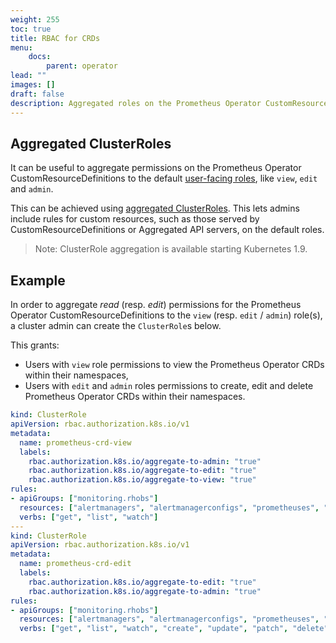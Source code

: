 ```yaml
---
weight: 255
toc: true
title: RBAC for CRDs
menu:
    docs:
        parent: operator
lead: ""
images: []
draft: false
description: Aggregated roles on the Prometheus Operator CustomResourceDefinitions.
---
```


## Aggregated ClusterRoles

It can be useful to aggregate permissions on the Prometheus Operator CustomResourceDefinitions to the default [user-facing roles](https://kubernetes.io/docs/reference/access-authn-authz/rbac/#default-roles-and-role-bindings), like `view`, `edit` and `admin`.

This can be achieved using [aggregated ClusterRoles](https://kubernetes.io/docs/reference/access-authn-authz/rbac/#aggregated-clusterroles). This lets admins include rules for custom resources, such as those served by CustomResourceDefinitions or Aggregated API servers, on the default roles.

> Note: ClusterRole aggregation is available starting Kubernetes 1.9.

## Example

In order to aggregate *read* (resp. *edit*) permissions for the Prometheus Operator CustomResourceDefinitions to the `view` (resp. `edit` / `admin`) role(s), a cluster admin can create the `ClusterRole`s below.

This grants:
- Users with `view` role permissions to view the Prometheus Operator CRDs within their namespaces,
- Users with `edit` and `admin` roles permissions to create, edit and delete Prometheus Operator CRDs within their namespaces.

```yaml mdox-exec="cat example/rbac/prometheus-operator-crd/prometheus-operator-crd-cluster-roles.yaml"
kind: ClusterRole
apiVersion: rbac.authorization.k8s.io/v1
metadata:
  name: prometheus-crd-view
  labels:
    rbac.authorization.k8s.io/aggregate-to-admin: "true"
    rbac.authorization.k8s.io/aggregate-to-edit: "true"
    rbac.authorization.k8s.io/aggregate-to-view: "true"
rules:
- apiGroups: ["monitoring.rhobs"]
  resources: ["alertmanagers", "alertmanagerconfigs", "prometheuses", "prometheusrules", "servicemonitors", "podmonitors", "probes"]
  verbs: ["get", "list", "watch"]
---
kind: ClusterRole
apiVersion: rbac.authorization.k8s.io/v1
metadata:
  name: prometheus-crd-edit
  labels:
    rbac.authorization.k8s.io/aggregate-to-edit: "true"
    rbac.authorization.k8s.io/aggregate-to-admin: "true"
rules:
- apiGroups: ["monitoring.rhobs"]
  resources: ["alertmanagers", "alertmanagerconfigs", "prometheuses", "prometheusrules", "servicemonitors", "podmonitors", "probes"]
  verbs: ["get", "list", "watch", "create", "update", "patch", "delete"]
```

